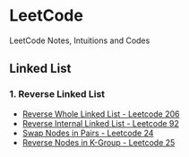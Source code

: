 # LeetCode
LeetCode Notes, Intuitions and Codes

## Linked List

### 1. Reverse Linked List

* [Reverse Whole Linked List - Leetcode 206](https://github.com/frostace/LeetCode/blob/master/Linked%20List/206.%20Reverse%20Linked%20List.md)
* [Reverse Internal Linked List - Leetcode 92](https://github.com/frostace/LeetCode/blob/master/Linked%20List/92.%20Reverse%20Linked%20List%20II.md)
* [Swap Nodes in Pairs - Leetcode 24](https://github.com/frostace/LeetCode/blob/master/Linked%20List/24.%20Swap%20Nodes%20in%20Pairs.md)
* [Reverse Nodes in K-Group - Leetcode 25](https://github.com/frostace/LeetCode/blob/master/Linked%20List/25.%20Reverse%20Nodes%20in%20k-Group.md)

